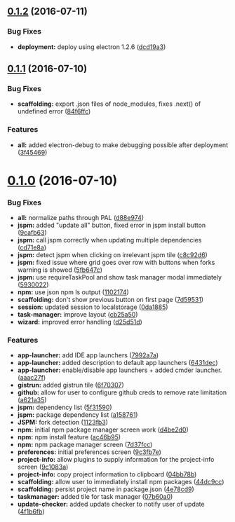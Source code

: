 <a name="0.1.2"></a>
## [0.1.2](https://github.com/monterey-framework/monterey/compare/0.1.1...v0.1.2) (2016-07-11)


### Bug Fixes

* **deployment:** deploy using electron 1.2.6 ([dcd19a3](https://github.com/monterey-framework/monterey/commit/dcd19a3))



<a name="0.1.1"></a>
## [0.1.1](https://github.com/monterey-framework/monterey/compare/0.1.0...v0.1.1) (2016-07-10)


### Bug Fixes

* **scaffolding:** export .json files of node_modules, fixes .next() of undefined error ([84f6ffc](https://github.com/monterey-framework/monterey/commit/84f6ffc))


### Features

* **all:** added electron-debug to make debugging possible after deployment ([3f45469](https://github.com/monterey-framework/monterey/commit/3f45469))



<a name="0.1.0"></a>
# [0.1.0](https://github.com/monterey-framework/monterey/compare/0.0.1...v0.1.0) (2016-07-10)


### Bug Fixes

* **all:** normalize paths through PAL ([d88e974](https://github.com/monterey-framework/monterey/commit/d88e974))
* **jspm:** added "update all" button, fixed error in jspm install button ([9cafb63](https://github.com/monterey-framework/monterey/commit/9cafb63))
* **jspm:** call jspm correctly when updating multiple dependencies ([cd71e8a](https://github.com/monterey-framework/monterey/commit/cd71e8a))
* **jspm:** detect jspm when clicking on irrelevant jspm tile ([c8c92d6](https://github.com/monterey-framework/monterey/commit/c8c92d6))
* **jspm:** fixed issue where grid goes over row with buttons when forks warning is showed ([5fb647c](https://github.com/monterey-framework/monterey/commit/5fb647c))
* **jspm:** use requireTaskPool and show task manager modal immediately ([5930022](https://github.com/monterey-framework/monterey/commit/5930022))
* **npm:** use json npm ls output ([1102174](https://github.com/monterey-framework/monterey/commit/1102174))
* **scaffolding:** don't show previous button on first page ([7d59531](https://github.com/monterey-framework/monterey/commit/7d59531))
* **session:** updated session to localstorage ([0da1885](https://github.com/monterey-framework/monterey/commit/0da1885))
* **task-manager:** improve layout ([cb25a50](https://github.com/monterey-framework/monterey/commit/cb25a50))
* **wizard:** improved error handling ([d25d51d](https://github.com/monterey-framework/monterey/commit/d25d51d))


### Features

* **app-launcher:** add IDE app launchers ([7992a7a](https://github.com/monterey-framework/monterey/commit/7992a7a))
* **app-launcher:** added description to default app launchers ([6431dec](https://github.com/monterey-framework/monterey/commit/6431dec))
* **app-launcher:** enable/disable app launchers + added cmder launcher. ([aaac27f](https://github.com/monterey-framework/monterey/commit/aaac27f))
* **gistrun:** added gistrun tile ([6f70307](https://github.com/monterey-framework/monterey/commit/6f70307))
* **github:** allow for user to configure github creds to remove rate limitation ([a621a35](https://github.com/monterey-framework/monterey/commit/a621a35))
* **jspm:** dependency list ([5f31590](https://github.com/monterey-framework/monterey/commit/5f31590))
* **jspm:** package dependency list ([a158761](https://github.com/monterey-framework/monterey/commit/a158761))
* **JSPM:** fork detection ([1123fb3](https://github.com/monterey-framework/monterey/commit/1123fb3))
* **npm:** initial npm package manager screen work ([d4be2d0](https://github.com/monterey-framework/monterey/commit/d4be2d0))
* **npm:** npm install feature ([ac46b95](https://github.com/monterey-framework/monterey/commit/ac46b95))
* **npm:** npm package manager screen ([7d37fcc](https://github.com/monterey-framework/monterey/commit/7d37fcc))
* **preferences:** initial preferences screen ([9c3fb7e](https://github.com/monterey-framework/monterey/commit/9c3fb7e))
* **project-info:** allow plugins to supply information for the project-info screen ([9c1083a](https://github.com/monterey-framework/monterey/commit/9c1083a))
* **project-info:** copy project information to clipboard ([04bb78b](https://github.com/monterey-framework/monterey/commit/04bb78b))
* **scaffolding:** allow user to immediately install npm packages ([44dc9cc](https://github.com/monterey-framework/monterey/commit/44dc9cc))
* **scaffolding:** persist project name in package.json ([4e78cd9](https://github.com/monterey-framework/monterey/commit/4e78cd9))
* **taskmanager:** added tile for task manager ([07b60a0](https://github.com/monterey-framework/monterey/commit/07b60a0))
* **update-checker:** added update checker to notify user of update ([4f1b6fb](https://github.com/monterey-framework/monterey/commit/4f1b6fb))




